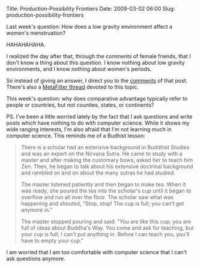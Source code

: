 Title: Production-Possibility Frontiers
Date: 2009-03-02 06:00
Slug: production-possibility-frontiers

Last week's question: How does a low gravity environment affect a
women's menstruation?

HAHAHAHAHA.

I realized the day after that, through the comments of female friends,
that I don't know a thing about this question. I know nothing about low
gravity environments, and I know nothing about women's periods.

So instead of giving an answer, I direct you to the
[comments](http://justinnhli.com/posts/2009/02/menstruation-in-space.html#comments)
of that post. There's also a [MetaFilter
thread](http://ask.metafilter.com/60496/How-does-a-woman-menstruate-in-space)
devoted to this topic.

This week's question: why does comparative advantage typically refer to
people or countries, but not counties, states, or continents?

PS. I've been a little worried lately by the fact that I ask questions
and write posts which have nothing to do with computer science. While it
shows my wide ranging interests, I'm also afraid that I'm not learning
much in computer science. This reminds me of a Budhist lesson:

> There is a scholar had an extensive background in Buddhist Studies and
> was an expert on the Nirvana Sutra. He came to study with a master and
> after making the customary bows, asked her to teach him Zen. Then, he
> began to talk about his extensive doctrinal background and rambled on
> and on about the many sutras he had studied.
>
> The master listened patiently and then began to make tea. When it was
> ready, she poured the tea into the scholar's cup until it began to
> overflow and run all over the floor. The scholar saw what was
> happening and shouted, "Stop, stop! The cup is full; you can't get
> anymore in."
>
> The master stopped pouring and said: "You are like this cup; you are
> full of ideas about Buddha's Way. You come and ask for teaching, but
> your cup is full; I can't put anything in. Before I can teach you,
> you'll have to empty your cup."

I am worried that I am too comfortable with computer science that I
can't ask questions anymore.

